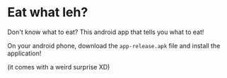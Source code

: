 # Eat what leh?

Don't know what to eat? This android app that tells you what to eat!

On your android phone, download the `app-release.apk` file and install the application!

(it comes with a weird surprise XD)
